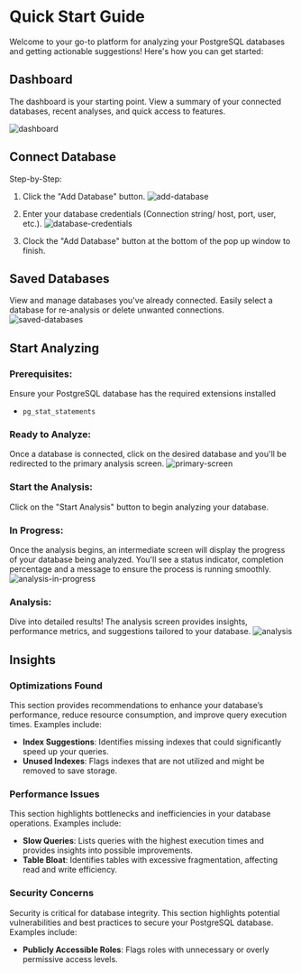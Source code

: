 # Quick Start Guide

Welcome to your go-to platform for analyzing your PostgreSQL databases and getting actionable suggestions! Here's how you can get started:

## Dashboard

The dashboard is your starting point. View a summary of your connected databases, recent analyses, and quick access to features.

![dashboard](./images/sc1.png)

## Connect  Database

Step-by-Step:

1. Click the "Add Database" button.
 ![add-database](./images/sc2.png)

2. Enter your database credentials (Connection string/ host, port, user, etc.).
 ![database-credentials](./images/sc3.png)

3. Clock the "Add Database" button at the bottom of the pop up window to finish.

## Saved Databases

View and manage databases you've already connected. Easily select a database for re-analysis or delete unwanted connections.
![saved-databases](./images/sc4.png)

## Start Analyzing

### **Prerequisites**:

Ensure your PostgreSQL database has the required extensions installed

- `pg_stat_statements`

### Ready to Analyze:

Once a database is connected, click on the desired database and you'll be redirected to the primary analysis screen.
![primary-screen](./images/sc5.png)

### Start the  Analysis:

Click on the "Start Analysis" button to begin analyzing your database.

### In Progress:

Once the analysis begins, an intermediate screen will display the progress of your database being analyzed. You'll see a status indicator, completion percentage and a message to ensure the process is running smoothly.
![analysis-in-progress](./images/sc6.png)

### Analysis:

Dive into detailed results! The analysis screen provides insights, performance metrics, and suggestions tailored to your database.
![analysis](./images/sc7.png)

## Insights

### Optimizations Found

This section provides recommendations to enhance your database’s performance, reduce resource consumption, and improve query execution times. Examples include:

- **Index Suggestions**: Identifies missing indexes that could significantly speed up your queries.
- **Unused Indexes**: Flags indexes that are not utilized and might be removed to save storage.

### Performance Issues

This section highlights bottlenecks and inefficiencies in your database operations. Examples include:

- **Slow Queries**: Lists queries with the highest execution times and provides insights into possible improvements.
- **Table Bloat**: Identifies tables with excessive fragmentation, affecting read and write efficiency.

### Security Concerns

Security is critical for database integrity. This section highlights potential vulnerabilities and best practices to secure your PostgreSQL database. Examples include:

- **Publicly Accessible Roles**: Flags roles with unnecessary or overly permissive access levels.
